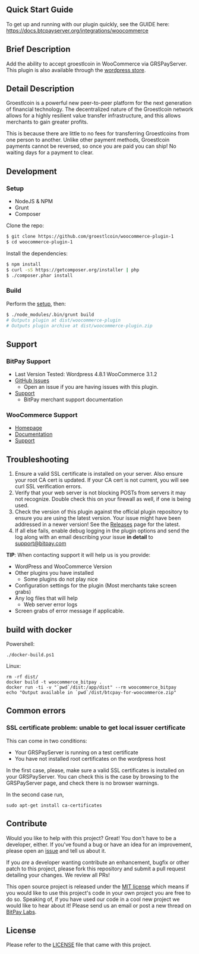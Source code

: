 ## Quick Start Guide

To get up and running with our plugin quickly, see the GUIDE here: https://docs.btcpayserver.org/integrations/woocommerce

## Brief Description

Add the ability to accept groestlcoin in WooCommerce via GRSPayServer.
This plugin is also available through the [wordpress store](https://wordpress.org/plugins/btcpay-for-woocommerce/).

## Detail Description

Groestlcoin is a powerful new peer-to-peer platform for the next generation of financial technology. The decentralized nature of the Groestlcoin network allows for a highly resilient value transfer infrastructure, and this allows merchants to gain greater profits.

This is because there are little to no fees for transferring Groestlcoins from one person to another. Unlike other payment methods, Groestlcoin payments cannot be reversed, so once you are paid you can ship! No waiting days for a payment to clear.

## Development

### Setup

 * NodeJS & NPM
 * Grunt
 * Composer

Clone the repo:
```bash
$ git clone https://github.com/groestlcoin/woocommerce-plugin-1
$ cd woocommerce-plugin-1
```

Install the dependencies:
```bash
$ npm install
$ curl -sS https://getcomposer.org/installer | php
$ ./composer.phar install
```

### Build

Perform the [setup](#Setup), then:
```bash
$ ./node_modules/.bin/grunt build
# Outputs plugin at dist/woocommerce-plugin
# Outputs plugin archive at dist/woocommerce-plugin.zip
```

## Support

### BitPay Support

* Last Version Tested: Wordpress 4.8.1 WooCommerce 3.1.2
* [GitHub Issues](https://github.com/btcpayserver/woocommerce-plugin/issues)
  * Open an issue if you are having issues with this plugin.
* [Support](https://docs.btcpayserver.org)
  * BitPay merchant support documentation

### WooCommerce Support

* [Homepage](http://www.woothemes.com/woocommerce/)
* [Documentation](http://docs.woothemes.com)
* [Support](https://support.woothemes.com)

## Troubleshooting

1. Ensure a valid SSL certificate is installed on your server. Also ensure your root CA cert is updated. If your CA cert is not current, you will see curl SSL verification errors.
2. Verify that your web server is not blocking POSTs from servers it may not recognize. Double check this on your firewall as well, if one is being used.
3. Check the version of this plugin against the official plugin repository to ensure you are using the latest version. Your issue might have been addressed in a newer version! See the [Releases](https://github.com/btcpayserver/woocommerce-plugin/releases) page for the latest.
4. If all else fails, enable debug logging in the plugin options and send the log along with an email describing your issue **in detail** to support@bitpay.com

**TIP**: When contacting support it will help us is you provide:

* WordPress and WooCommerce Version
* Other plugins you have installed
  * Some plugins do not play nice
* Configuration settings for the plugin (Most merchants take screen grabs)
* Any log files that will help
  * Web server error logs
* Screen grabs of error message if applicable.

## build with docker

Powershell:
```
./docker-build.ps1
```

Linux:
```
rm -rf dist/
docker build -t woocommerce_bitpay .
docker run -ti -v "`pwd`/dist:/app/dist" --rm woocommerce_bitpay
echo "Output available in `pwd`/dist/btcpay-for-woocommerce.zip"
```

## Common errors

### SSL certificate problem: unable to get local issuer certificate

This can come in two conditions:

* Your GRSPayServer is running on a test certificate
* You have not installed root certificates on the wordpress host

In the first case, please, make sure a valid SSL certificates is installed on your GRSPayServer. You can check this is the case by browsing to the GRSPayServer page, and check there is no browser warnings.

In the second case run,

```
sudo apt-get install ca-certificates
```

## Contribute

Would you like to help with this project?  Great!  You don't have to be a developer, either.  If you've found a bug or have an idea for an improvement, please open an [issue](https://github.com/btcpayserver/woocommerce-plugin/issues) and tell us about it.

If you *are* a developer wanting contribute an enhancement, bugfix or other patch to this project, please fork this repository and submit a pull request detailing your changes.  We review all PRs!

This open source project is released under the [MIT license](http://opensource.org/licenses/MIT) which means if you would like to use this project's code in your own project you are free to do so.  Speaking of, if you have used our code in a cool new project we would like to hear about it!  Please send us an email or post a new thread on [BitPay Labs](https://labs.bitpay.com).

## License

Please refer to the [LICENSE](https://github.com/btcpayserver/woocommerce-plugin/blob/master/LICENSE) file that came with this project.
